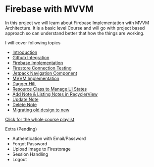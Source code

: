 # Firebase with MVVM

In this project we will learn about Firebase Implementation with MVVM Architecture. It is a basic level Course and will go with project based approach so can understand better that how the things are working.

I will cover following topics

- [Introduction](https://www.youtube.com/watch?v=MNomjZf-8C8&list=PLIIWAqaTrNlg7q0cfajkBj8OwG60qpBVL&index=1&t=71s)
- [Github Integration](https://www.youtube.com/watch?v=-os2YCijeIA&list=PLIIWAqaTrNlg7q0cfajkBj8OwG60qpBVL&index=2)
- [Firebase Implementation](https://www.youtube.com/watch?v=jNrSNyNGskg&list=PLIIWAqaTrNlg7q0cfajkBj8OwG60qpBVL&index=3) 
- [Firestore Connection Testing](https://www.youtube.com/watch?v=vSFCqzc2dF8&list=PLIIWAqaTrNlg7q0cfajkBj8OwG60qpBVL&index=4)
- [Jetpack Navigation Component](https://www.youtube.com/watch?v=tOYHlI_by64&list=PLIIWAqaTrNlg7q0cfajkBj8OwG60qpBVL&index=5)
- [MVVM Implementation](https://www.youtube.com/watch?v=jy8QzgW1oYk&list=PLIIWAqaTrNlg7q0cfajkBj8OwG60qpBVL&index=7)
- [Dagger Hilt](https://www.youtube.com/watch?v=K65IyCMUbZg&list=PLIIWAqaTrNlg7q0cfajkBj8OwG60qpBVL&index=8)
- [Resource Class to Manage Ui States](https://www.youtube.com/watch?v=kv1YWtl9ILM&list=PLIIWAqaTrNlg7q0cfajkBj8OwG60qpBVL&index=9)
- [Add Note & Listing Notes in RecyclerView](https://www.youtube.com/watch?v=7ZNk87k441U&list=PLIIWAqaTrNlg7q0cfajkBj8OwG60qpBVL&index=10)
- [Update Note](https://www.youtube.com/watch?v=oHvPmOEKpjc&list=PLIIWAqaTrNlg7q0cfajkBj8OwG60qpBVL&index=11)
- [Delete Note](https://www.youtube.com/watch?v=ngvPIiDRRv0&list=PLIIWAqaTrNlg7q0cfajkBj8OwG60qpBVL&index=12)
- [Migrating old design to new](https://www.youtube.com/watch?v=DYCWfCOohsQ&list=PLIIWAqaTrNlg7q0cfajkBj8OwG60qpBVL&index=14)

[Click for the whole course playlist](https://www.youtube.com/playlist?list=PLIIWAqaTrNlg7q0cfajkBj8OwG60qpBVL)

Extra (Pending)
- Authentication with Email/Password
- Forgot Password
- Upload Image to Firestorage
- Session Handling
- Logout




